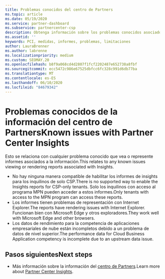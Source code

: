 ```yaml
---
title: Problemas conocidos del centro de Partners
ms.topic: article
ms.date: 05/19/2020
ms.service: partner-dashboard
ms.subservice: partnercenter-csp
description: Obtenga información sobre los problemas conocidos asociados a los informes de Partner Center Insights (PCI).
ms.assetid: ''
keywords: PCI, medidas, informes, problemas, limitaciones
author: LauraBrenner
ms.author: labrenne
ms.localizationpriority: medium
ms.custom: SEOMAY.20
ms.openlocfilehash: b8f9a068cd4d2807f1fcf2202487e652738a8fbf
ms.sourcegitcommit: ecc5472c986e67525dbfcc6fc328c991d6db77ba
ms.translationtype: MT
ms.contentlocale: es-ES
ms.lasthandoff: 06/10/2020
ms.locfileid: "84679342"
---
```

# <a name="known-issues-with-partner-center-insights"></a><span data-ttu-id="77b85-104">Problemas conocidos de la información del centro de Partners</span><span class="sxs-lookup"><span data-stu-id="77b85-104">Known issues with Partner Center Insights</span></span>

<span data-ttu-id="77b85-105">Esto se relaciona con cualquier problema conocido que vea o represente informes asociados a la información.</span><span class="sxs-lookup"><span data-stu-id="77b85-105">This relates to any known issues viewing or rendering reports associated with Insights.</span></span>

- <span data-ttu-id="77b85-106">No hay ninguna manera compatible de habilitar los informes de insights para los inquilinos de solo CSP.</span><span class="sxs-lookup"><span data-stu-id="77b85-106">There is no supported way to enable the Insights reports for CSP-only tenants.</span></span> <span data-ttu-id="77b85-107">Solo los inquilinos con acceso al programa MPN pueden acceder a estos informes.</span><span class="sxs-lookup"><span data-stu-id="77b85-107">Only tenants with access to the MPN program can access these reports.</span></span>
- <span data-ttu-id="77b85-108">Los informes tienen problemas de representación con Internet Explorer.</span><span class="sxs-lookup"><span data-stu-id="77b85-108">The reports have rendering issues with Internet Explorer.</span></span> <span data-ttu-id="77b85-109">Funcionan bien con Microsoft Edge y otros exploradores.</span><span class="sxs-lookup"><span data-stu-id="77b85-109">They work well with Microsoft Edge and other browsers.</span></span>
- <span data-ttu-id="77b85-110">Los datos de rendimiento para la competencia de aplicaciones empresariales de nube están incompletos debido a un problema de datos de nivel superior.</span><span class="sxs-lookup"><span data-stu-id="77b85-110">The performance data for Cloud Business Application competency is incomplete due to an upstream data issue.</span></span>

## <a name="next-steps"></a><span data-ttu-id="77b85-111">Pasos siguientes</span><span class="sxs-lookup"><span data-stu-id="77b85-111">Next steps</span></span>

- <span data-ttu-id="77b85-112">Más información sobre la información del [centro de Partners](partner-center-insights.md).</span><span class="sxs-lookup"><span data-stu-id="77b85-112">Learn more about [Partner Center Insights](partner-center-insights.md).</span></span>
